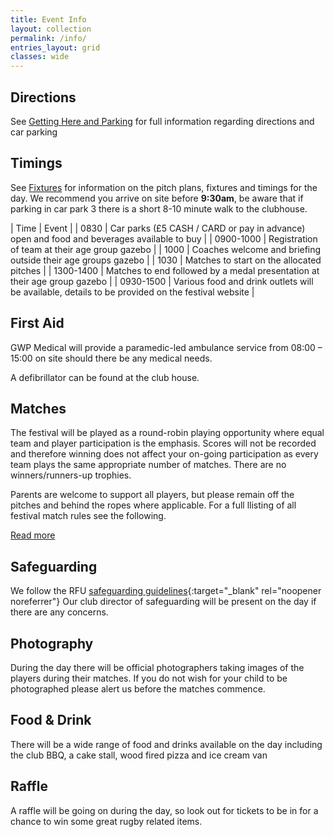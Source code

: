 ```yaml
---
title: Event Info
layout: collection
permalink: /info/
entries_layout: grid
classes: wide
---
```

## Directions
See [Getting Here and Parking](/getting-hereandparking) for full information regarding directions and car parking 

## Timings
See [Fixtures](/fixtures) for information on the pitch plans, fixtures and timings for the day. We recommend you arrive on site before **9:30am**, be aware that if parking in car park 3 there is a short 8-10 minute walk to the clubhouse.

| Time  |  Event  |
| 0830 | Car parks (£5 CASH / CARD or pay in advance) open and food and beverages available to buy |
| 0900-1000 | Registration of team at their age group gazebo |
| 1000 | Coaches welcome and briefing outside their age groups gazebo |
| 1030 | Matches to start on the allocated pitches |
| 1300-1400 | Matches to end followed by a medal presentation at their age group gazebo |
| 0930-1500 | Various food and drink outlets will be available, details to be provided on the festival website |

## First Aid
GWP Medical will provide a paramedic-led ambulance service from 08:00 – 15:00 on site should there be any medical needs. 

A defibrillator can be found at the club house.

## Matches
The festival will be played as a round-robin playing opportunity where equal team and player participation is the emphasis.  Scores will not be recorded and therefore winning does not affect your on-going participation as every team plays the same appropriate number of matches.  There are no winners/runners-up trophies.

Parents are welcome to support all players, but please remain off the pitches and behind the ropes where applicable.
For a full llisting of all festival match rules see the following. 

<a href="/assets/docs/BoA_rules_v2.pdf" class="btn btn--primary" target="_blank">Read more</a>

## Safeguarding
We follow the RFU [safeguarding guidelines](https://www.englandrugby.com/governance/safeguarding){:target="_blank" rel="noopener noreferrer"}
Our club director of safeguarding will be present on the day if there are any concerns.

## Photography
During the day there will be official photographers taking images of the players during their matches. If you do not wish for your child to be photographed please alert us before the matches commence.

## Food & Drink
There will be a wide range of food and drinks available on the day including the club BBQ, a cake stall, wood fired pizza and ice cream van

## Raffle
A raffle will be going on during the day, so look out for tickets to be in for a chance to win some great rugby related items.